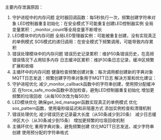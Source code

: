 主要内存泄漏原因：
1. 守护进程中的内存问题
定时器回调函数：每5秒执行一次，频繁创建字符串对象
LED控制器重复初始化：在安全模式下可能重复创建LED控制器实例
全局变量累积：_monitor_count等全局变量不断增长
2. LED模块中的内存问题
全局LED管理器实例：可能被重复创建，没有实现真正的单例模式
SOS模式的递归调用：在安全模式下频繁调用，可能导致内存累积
3. 错误处理模块中的内存问题
错误历史记录累积：维护50条错误历史，在高频错误情况下占用较多内存
日志缓冲区累积：维护30条日志记录，缓冲区频繁扩展和收缩
4. 主循环中的内存问题
健康检查频繁创建对象：每次调用都创建新的字典对象
MQTT日志发送：频繁创建字符串对象用于MQTT日志
解决方案和优化建议：
1. 守护进程优化
减少_monitor_callback函数中的字符串创建，使用预分配缓冲区
在force_safe_mode函数中添加检查，避免LED控制器重复初始化
增加更频繁的垃圾回收（从每100次改为每50次）
2. LED模块优化
确保get_led_manager函数实现真正的单例模式
优化sos_pattern函数，使用毫秒级延迟和非阻塞方式
添加实例检查和清理机制
3. 错误处理优化
减少错误历史记录最大长度（从50条减少到20条）
减少日志缓冲区大小（从30条减少到15条）
增加更频繁的垃圾回收机制
4. 主循环优化
重用字典对象，避免频繁创建
优化MQTT日志发送，减少字符串创建
使用预分配的字符串格式